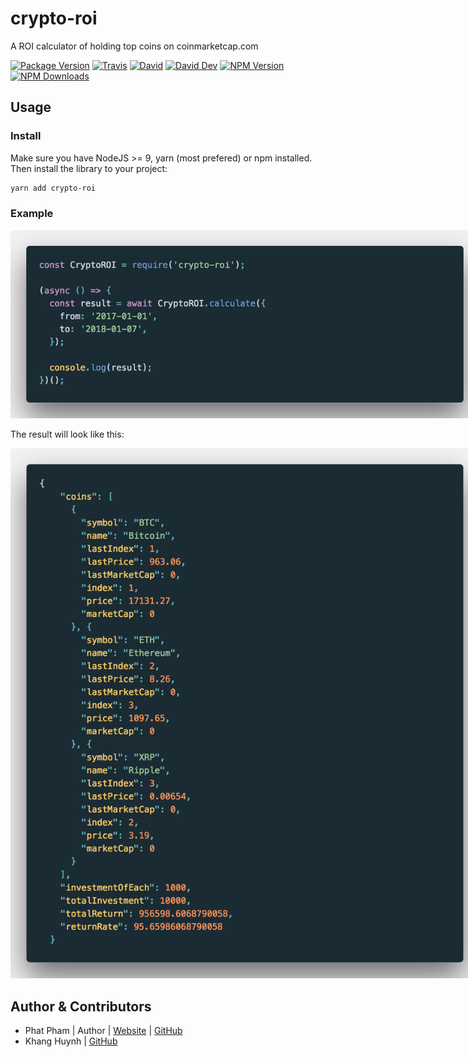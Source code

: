 # crypto-roi
A ROI calculator of holding top coins on coinmarketcap.com

[![Package Version](https://img.shields.io/github/package-json/v/phatpham9/crypto-roi.svg)]()
[![Travis](https://img.shields.io/travis/phatpham9/crypto-roi.svg)](https://travis-ci.org/phatpham9/crypto-roi)
[![David](https://img.shields.io/david/phatpham9/crypto-roi.svg)](https://github.com/phatpham9/crypto-roi)
[![David Dev](https://img.shields.io/david/dev/phatpham9/crypto-roi.svg)](https://github.com/phatpham9/crypto-roi)
[![NPM Version](https://img.shields.io/npm/v/crypto-roi.svg)](https://www.npmjs.com/package/crypto-roi)
[![NPM Downloads](https://img.shields.io/npm/dt/crypto-roi.svg)](https://www.npmjs.com/package/crypto-roi)

## Usage

### Install

Make sure you have NodeJS >= 9, yarn (most prefered) or npm installed. Then install the library to your project:

```bash
yarn add crypto-roi
```

### Example

<div style="text-align: center;">
  <img style="max-width: 750px;" src="./test/example-code.png" />
</div>

The result will look like this:

<div style="text-align: center;">
  <img style="max-width: 750px;" src="./test/example-result.png" />
</div>

## Author & Contributors

- Phat Pham | Author | [Website](https://onroads.xyz) | [GitHub](https://github.com/phatpham9)
- Khang Huynh | [GitHub](https://github.com/khanghuynh92)
